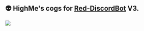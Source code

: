 ## 👽 HighMe's cogs for [Red-DiscordBot](https://github.com/Twentysix26/Red-DiscordBot) V3.

<img src="https://highme.no/highme-banner.png">
